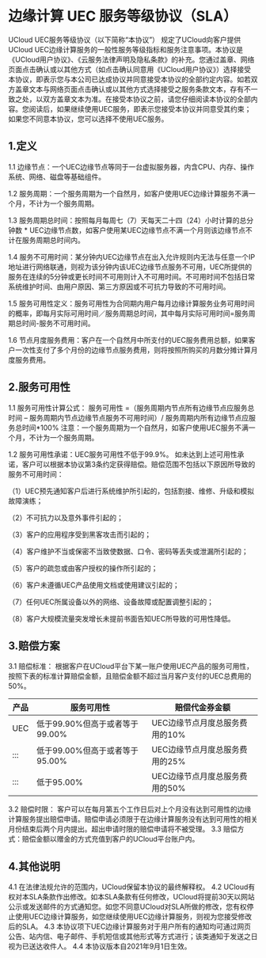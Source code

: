 # 边缘计算 UEC 服务等级协议（SLA）

UCloud UEC服务等级协议（以下简称“本协议”） 规定了UCloud向客户提供UCloud UEC边缘计算服务的一般性服务等级指标和服务注意事项。本协议是《UCloud用户协议》、《云服务法律声明及隐私条款》的补充。您通过盖章、网络页面点击确认或以其他方式（如点击确认同意用《UCloud用户协议》）选择接受本协议，即表示您与本公司已达成协议并同意接受本协议的全部约定内容。如若双方盖章文本与网络页面点击确认或以其他方式选择接受之服务条款文本，存有不一致之处，以双方盖章文本为准。在接受本协议之前，请您仔细阅读本协议的全部内容。您阅读后，如果继续使用UEC服务，即表示您接受本协议并同意受其约束；如果您不同意本协议，您可以选择不使用UEC服务。

## 1.定义 

1.1 边缘节点：一个UEC边缘节点等同于一台虚拟服务器，内含CPU、内存、操作系统、网络、磁盘等基础组件。

1.2 服务周期：一个服务周期为一个自然月，如客户使用UEC边缘计算服务不满一个月，不计为一个服务周期。

1.3 服务周期总时间：按照每月每周七（7）天每天二十四（24）小时计算的总分钟数 * UEC边缘节点数，如客户使用某UEC边缘节点不满一个月则该边缘节点不计在服务周期总时间内。

1.4 服务不可用时间：某分钟内UEC边缘节点在出入允许规则内无法与任意一个IP地址进行网络联通，则视为该分钟内该UEC边缘节点服务不可用，UEC所提供的服务在连续的5分钟或更长时间不可用则计入不可用时间。不可用时间不包括日常系统维护时间、由用户原因、第三方原因或不可抗力导致的不可用时间。

1.5 服务可用性定义：服务可用性为合同期内用户每月边缘计算服务业务可用时间的概率，即每月实际可用时间／服务周期总时间，其中每月实际可用时间=服务周期总时间-服务不可用时间。

1.6 节点月度服务费用：客户在一个自然月中所支付的UEC服务费用总额，如果客户一次性支付了多个月份的边缘节点服务费用，则将按照所购买的月数分摊计算月度服务费用。

## 2.服务可用性 

1.1 服务可用性计算公式：
 服务可用性 =（服务周期内节点所有边缘节点应服务总时间 – 服务周期内节点边缘节点服务不可用时间）/ 服务周期内所有边缘节点应服务总时间*100% 
注意：一个服务周期为一个自然月，如客户使用UEC服务不满一个月，不计为一个服务周期。

1.2 服务可用性承诺：UEC服务可用性不低于99.9%。
如未达到上述可用性承诺，客户可以根据本协议第3条约定获得赔偿。赔偿范围不包括以下原因所导致的服务不可用时间：

（1）UEC预先通知客户后进行系统维护所引起的，包括割接、维修、升级和模拟故障演练；

（2）不可抗力以及意外事件引起的；

（3）客户的应用程序受到黑客攻击而引起的；

（4）客户维护不当或保密不当致使数据、口令、密码等丢失或泄漏所引起的；

（5）客户的疏忽或由客户授权的操作所引起的；

（6）客户未遵循UEC产品使用文档或使用建议引起的；

（7）任何UEC所属设备以外的网络、设备故障或配置调整引起的；

（8）客户大规模流量突发增长未提前书面告知UEC所导致的可用性降低。

## 3.赔偿方案

3.1 赔偿标准：
根据客户在UCloud平台下某一账户使用UEC产品的服务可用性，按照下表的标准计算赔偿金额，且赔偿金额不超过当月客户支付的UEC总费用的50%。

| 产品  | 服务可用性 | 赔偿代金券金额 |
| --- | ------- | ------- |
| UEC   | 低于99.90%但高于或者等于99.00%    | UEC边缘节点月度总服务费用的10%      |
| :::   | 低于99.00%但高于或者等于95.00%	   | UEC边缘节点月度总服务费用的25%     |
| :::   | 低于95.00%                        | UEC边缘节点月度总服务费用的50%     |

3.2 赔偿时限：
客户可以在每月第五个工作日后对上个月没有达到可用性的边缘计算服务提出赔偿申请。赔偿申请必须限于在边缘计算服务没有达到可用性的相关月份结束后两个月内提出。超出申请时限的赔偿申请将不被受理。
3.3 赔偿方式：赔偿金额以赠金的方式充值到客户的UCloud平台账户内。

## 4.其他说明

4.1 在法律法规允许的范围内，UCloud保留本协议的最终解释权。
4.2 UCloud有权对本SLA条款作出修改。如本SLA条款有任何修改，UCloud将提前30天以网站公示或发送邮件的方式通知您。如您不同意UCloud对SLA所做的修改，您有权停止使用UEC边缘计算服务，如您继续使用UEC边缘计算服务，则视为您接受修改后的SLA。
4.3 本协议项下UEC边缘计算服务对于用户所有的通知均可通过网页公告、站内信、电子邮件、手机短信或其他形式等方式进行；该类通知于发送之日视为已送达收件人。
4.4 本协议版本自2021年9月1日生效。

